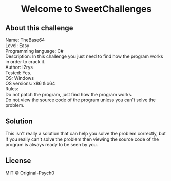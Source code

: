<h1  align="center">Welcome to SweetChallenges</h1>

## About this challenge
<p>
Name: TheBase64<br>
Level: Easy<br>
Programming language: C#<br>
Description: In this challenge you just need to find how the program works in order to crack it.<br>
Author: I2rys<br>
Tested: Yes.<br>
OS: Windows<br>
OS versions: x86 & x64<br>
Rules:<br>
Do not patch the program, just find how the program works.<br>
Do not view the source code of the program unless you can't solve the problem.
</p>

## Solution
This isn't really a solution that can help you solve the problem correctly, but If you really can't solve the problem then viewing the source code of the program is always ready to be seen by you.

## License
MIT © Original-Psych0